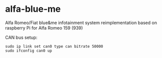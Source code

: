 # alfa-blue-me
Alfa Romeo/Fiat blue&amp;me infotainment system reimplementation based on raspberry Pi for Alfa Romeo 159 (939)

CAN bus setup:
```
sudo ip link set can0 type can bitrate 50000
sudo ifconfig can0 up
```